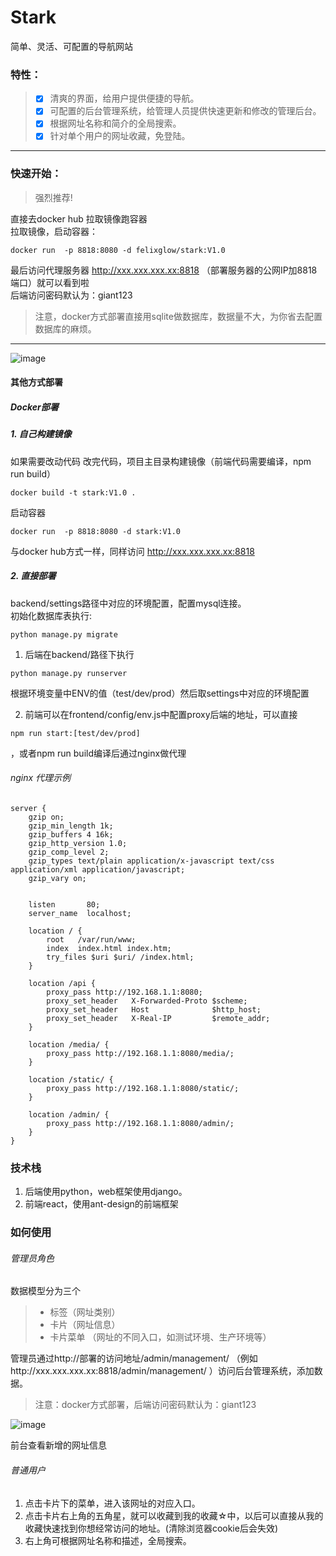 # Stark
简单、灵活、可配置的导航网站
### 特性：
> - [x] 清爽的界面，给用户提供便捷的导航。
> - [x] 可配置的后台管理系统，给管理人员提供快速更新和修改的管理后台。
> - [x] 根据网址名称和简介的全局搜索。
> - [x] 针对单个用户的网址收藏，免登陆。

---
### 快速开始：
> 强烈推荐!  

直接去docker hub 拉取镜像跑容器  
拉取镜像，启动容器：

```
docker run  -p 8818:8080 -d felixglow/stark:V1.0
```
最后访问代理服务器 http://xxx.xxx.xxx.xx:8818 （部署服务器的公网IP加8818端口）就可以看到啦   
后端访问密码默认为：giant123   

> 注意，docker方式部署直接用sqlite做数据库，数据量不大，为你省去配置数据库的麻烦。

---

![image](https://github.com/giant-network/stark/blob/master/frontend/public/nav.jpg)


#### 其他方式部署
##### Docker部署
##### 1. 自己构建镜像
如果需要改动代码
改完代码，项目主目录构建镜像（前端代码需要编译，npm run build）
```
docker build -t stark:V1.0 .
```
启动容器
```
docker run  -p 8818:8080 -d stark:V1.0
```
与docker hub方式一样，同样访问 http://xxx.xxx.xxx.xx:8818 

##### 2. 直接部署
backend/settings路径中对应的环境配置，配置mysql连接。  
初始化数据库表执行:
```
python manage.py migrate
```

1. 后端在backend/路径下执行 
```
python manage.py runserver
```
根据环境变量中ENV的值（test/dev/prod）然后取settings中对应的环境配置

2. 前端可以在frontend/config/env.js中配置proxy后端的地址，可以直接
```
npm run start:[test/dev/prod]
```
，或者npm run build编译后通过nginx做代理
###### nginx 代理示例
```
server {
    gzip on;
    gzip_min_length 1k;
    gzip_buffers 4 16k;
    gzip_http_version 1.0;
    gzip_comp_level 2;
    gzip_types text/plain application/x-javascript text/css application/xml application/javascript;
    gzip_vary on;


    listen       80;
    server_name  localhost;

    location / {
        root   /var/run/www;
        index  index.html index.htm;
        try_files $uri $uri/ /index.html;
    }

    location /api {
        proxy_pass http://192.168.1.1:8080;
        proxy_set_header   X-Forwarded-Proto $scheme;
        proxy_set_header   Host              $http_host;
        proxy_set_header   X-Real-IP         $remote_addr;
    }

    location /media/ {
        proxy_pass http://192.168.1.1:8080/media/;
    }

    location /static/ {
        proxy_pass http://192.168.1.1:8080/static/;
    }

    location /admin/ {
        proxy_pass http://192.168.1.1:8080/admin/;
    }
}
```
### 技术栈
1. 后端使用python，web框架使用django。  
2. 前端react，使用ant-design的前端框架  

### 如何使用
###### 管理员角色
数据模型分为三个
> - 标签（网址类别）
> - 卡片（网址信息）
> - 卡片菜单 （网址的不同入口，如测试环境、生产环境等）

管理员通过http://部署的访问地址/admin/management/ （例如http://xxx.xxx.xxx.xx:8818/admin/management/ ）访问后台管理系统，添加数据。
> 注意：docker方式部署，后端访问密码默认为：giant123  

![image](https://github.com/giant-network/stark/blob/master/frontend/public/admin.jpg)

前台查看新增的网址信息

###### 普通用户
1. 点击卡片下的菜单，进入该网址的对应入口。  
2. 点击卡片右上角的五角星，就可以收藏到我的收藏☆中，以后可以直接从我的收藏快速找到你想经常访问的地址。(清除浏览器cookie后会失效)
3. 右上角可根据网址名称和描述，全局搜索。

    

